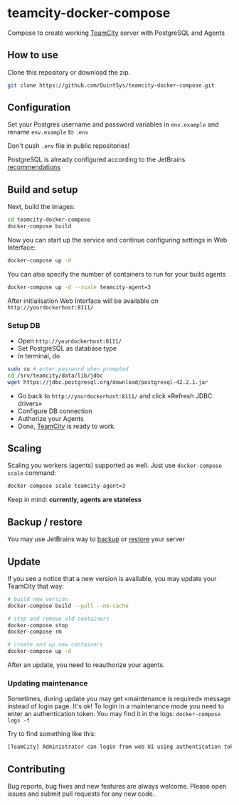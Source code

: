 # teamcity-docker-compose

Compose to create working [TeamCity](TeamCity) server with PostgreSQL and Agents

## How to use

Clone this repository or download the zip.

```bash
git clone https://github.com/QuintSys/teamcity-docker-compose.git
```

## Configuration

Set your Postgres username and password variables in `env.example` and rename `env.example` to `.env`

Don't push `.env` file in public repositories!

PostgreSQL is already configured according to the
JetBrains [recommendations](recommendations)

## Build and setup

Next, build the images:

```bash
cd teamcity-docker-compose
docker-compose build
```

Now you can start up the service and continue configuring settings in Web Interface:

```bash
docker-compose up -d
```

You can also specify the number of containers to run for your build agents

```bash
docker-compose up -d --scale teamcity-agent=3
```

After initialisation Web Interface will be available on `http://yourdockerhost:8111/`

### Setup DB

- Open `http://yourdockerhost:8111/`
- Set PostgreSQL as database type
- In terminal, do
 ```bash
 sudo su # enter password when prompted
 cd /srv/teamcity/data/lib/jdbc
 wget https://jdbc.postgresql.org/download/postgresql-42.2.1.jar
 ```
- Go back to `http://yourdockerhost:8111/` and click «Refresh JDBC drivers»
- Configure DB connection
- Authorize your Agents
- Done, [TeamCity](TeamCity) is ready to work.

## Scaling

Scaling you workers (agents) supported as well. Just use `docker-compose scale` command:

```bash
docker-compose scale teamcity-agent=3
```

Keep in mind: **currently, agents are stateless**

## Backup / restore

You may use JetBrains way to [backup](backup) or [restore](restore) your server

## Update

If you see a notice that a new version is available, you may update your TeamCity that way:

```bash
# build new version
docker-compose build --pull --no-cache

# stop and remove old containers
docker-compose stop
docker-compose rm

# create and up new containers
docker-compose up -d
```

After an update, you need to reauthorize your agents.

### Updating maintenance

Sometimes, during update you may get «maintenance is required» message instead of login page. It's ok! To login in a maintenance mode you need to enter an authentication token. You may find it in the logs:
`docker-compose logs -f`

Try to find something like this:

```bash
[TeamCity] Administrator can login from web UI using authentication token: 755994969038184734
```

## Contributing

Bug reports, bug fixes and new features are always welcome.
Please open issues and submit pull requests for any new code.

[TeamCity]: https://www.jetbrains.com/teamcity/
[backup]: https://confluence.jetbrains.com/display/TCD10/TeamCity+Data+Backup
[restore]: https://confluence.jetbrains.com/display/TCD10/Restoring+TeamCity+Data+from+Backup
[recommendations]: https://confluence.jetbrains.com/pages/viewpage.action?pageId=74847395#HowTo...-ConfigureNewlyInstalledPostgreSQLServer